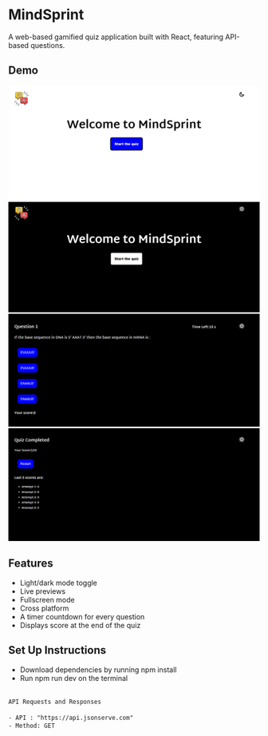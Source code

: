 
# MindSprint

A web-based gamified quiz application built with React, featuring API-based questions.



## Demo
![image alt](https://github.com/prachisaxena5/MindSprint/blob/4129071ca3b7b34d8c21a41e390f304d0c584bf9/Screenshot%20(3).png)
![image alt](https://github.com/prachisaxena5/MindSprint/blob/dd15e8f0ecd68d87b2571c7a62e69f41d85b5e2b/Screenshot%20(5).png)
![image alt](https://github.com/prachisaxena5/MindSprint/blob/dd15e8f0ecd68d87b2571c7a62e69f41d85b5e2b/Screenshot%20(6).png)
![image alt](
https://github.com/prachisaxena5/MindSprint/blob/dd15e8f0ecd68d87b2571c7a62e69f41d85b5e2b/Screenshot%20(7).png)


## Features

- Light/dark mode toggle
- Live previews
- Fullscreen mode
- Cross platform
- A timer countdown for every question
- Displays score at the end of the quiz


## Set Up Instructions

- Download dependencies by running npm install 
- Run npm run dev on the terminal

```
    
API Requests and Responses

- API : "https://api.jsonserve.com"
- Method: GET



